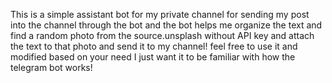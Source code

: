 This is a simple assistant bot for my private channel for sending my post into the channel through the bot and the bot helps me organize the text and find a random photo from the source.unsplash without API key and attach the text to that photo and send it to my channel! feel free to use it and modified based on your need I just want it to be familiar with how the telegram bot works!